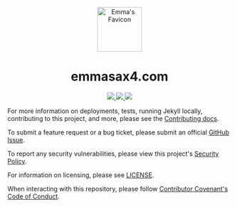 <p align="center">
  <img width="100px;" style="border-bottom: -100px;" src="https://raw.githubusercontent.com/emmasax4/emmasax4.com/main/favicon.ico" alt="Emma's Favicon">
</p>

<h1 align="center">
   emmasax4.com
</h1>

<p align="center">
  <a href="https://github.com/emmasax4/emmasax4.com/actions">
    <img src="https://img.shields.io/github/workflow/status/emmasax4/emmasax4.com/Default/main?label=github%20actions%20workflow">
  </a>
  <a href="https://github.com/emmasax4/emmasax4.com/deployments">
    <img src="https://img.shields.io/github/deployments/emmasax4/emmasax4.com/github-pages?label=github%20pages%20deployment">
  </a>
  <a href="https://codeclimate.com/github/emmasax4/emmasax4.com/maintainability">
    <img src="https://img.shields.io/codeclimate/maintainability/emmasax4/emmasax4.com?label=code%20climate%20maintainability">
  </a>
</p>

For more information on deployments, tests, running Jekyll locally, contributing to this project, and more, please see the  [Contributing docs](https://github.com/emmasax4/emmasax4.com/blob/main/.github/contributing.md).

To submit a feature request or a bug ticket, please submit an official [GitHub Issue](https://github.com/emmasax4/emmasax4.com/issues/new).

To report any security vulnerabilities, please view this project's [Security Policy](https://github.com/emmasax4/emmasax4.com/security/policy).

For information on licensing, please see [LICENSE](https://github.com/emmasax4/emmasax4.com/blob/main/LICENSE).

When interacting with this repository, please follow [Contributor Covenant's Code of Conduct](https://contributor-covenant.org).
